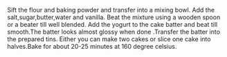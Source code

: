 Sift the flour and baking powder and transfer into a mixing bowl.
Add the salt,sugar,butter,water and vanilla.
Beat the mixture using a wooden spoon or a beater till well blended.
Add the yogurt to the cake batter and beat till smooth.The batter looks almost glossy when done .Transfer the batter into the prepared tins.
Either you can make two cakes or slice one cake into halves.Bake for about 20-25 minutes at 160 degree celsius. 